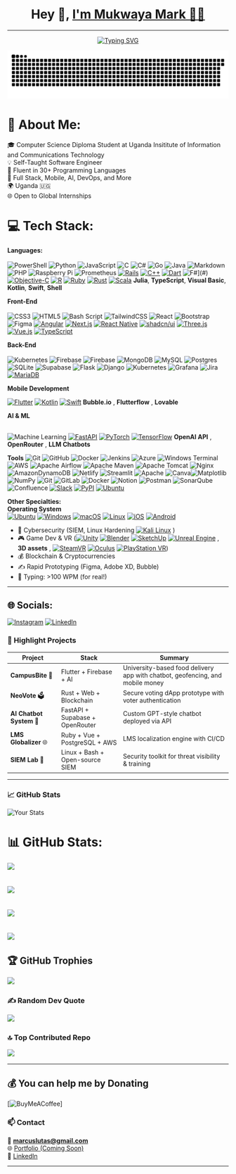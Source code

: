 <!--# 👋 Hi, I'm Mukwaya Mark (a.k.a. marcusmi4n)

 -->

<!-- Hero text -->
<h1 align="center">Hey 👋, <a href="https://miantechnologies.webflow.io/">I'm Mukwaya Mark 👨‍💻</a></h1>

---
<!-- Typing text -->
<p align="center">
  <a href="https://git.io/typing-svg">
      <img src="https://readme-typing-svg.herokuapp.com?font=Fira+Code&pause=1000&width=435&lines=Computer+Scientist+%F0%9F%A7%91%E2%80%8D%F0%9F%92%BB;Tech++Enthusiast+%F0%9F%9A%80;%E2%8F%B3+Self+-+Taught+Software+Engineer+%E2%9E%A1%EF%B8%8F+;%F0%9F%92%BB+Full+Stack+Developer+%7C+%E2%9A%99%EF%B8%8F+DevOps;%F0%9F%97%82%EF%B8%8F+AI+%7C+%E2%9A%99%EF%B8%8F+Machine+Learning;%F0%9F%9A%80+Fluent+in+30++Programming+Languages;%F0%9F%A4%96+Automating+processes;%F0%9F%8C%8D+3+years+of+experience;%F0%9F%A7%A0+Strong+analytical+skills;%F0%9F%A4%9D+Team-oriented+mindset;%F0%9F%8E%AF+Delivering+impactful+results" alt="Typing SVG" />
  </a>
</p>

<!-- Snake Game -->
<picture>
  <source media="(prefers-color-scheme: dark)" srcset="https://raw.githubusercontent.com/Abhiz2411/Abhiz2411/output/github-snake-dark.svg" />
  <source media="(prefers-color-scheme: light)" srcset="https://raw.githubusercontent.com/Abhiz2411/Abhiz2411/output/github-snake.svg" />
  <img alt="github-snake" src="https://raw.githubusercontent.com/Abhiz2411/Abhiz2411/output/github-snake.svg" />
</picture>

# 💫 About Me:
🎓 Computer Science Diploma Student at Uganda Insititute of Information and Communications Technology <br> 💡 Self-Taught Software Engineer <br>
🧠 Fluent in 30+ Programming Languages <br> 🔧 Full Stack, Mobile, AI, DevOps, and More <br>
🌍 Uganda 🇺🇬 <br>🌐 Open to Global Internships 

# 💻 Tech Stack:
**Languages:**<br/><br/>
 ![PowerShell](https://img.shields.io/badge/PowerShell-%235391FE.svg?style=for-the-badge&logo=powershell&logoColor=white)   ![Python](https://img.shields.io/badge/python-3670A0?style=for-the-badge&logo=python&logoColor=ffdd54)  ![JavaScript](https://img.shields.io/badge/javascript-%23323330.svg?style=for-the-badge&logo=javascript&logoColor=%23F7DF1E)   ![C](https://img.shields.io/badge/c-%2300599C.svg?style=for-the-badge&logo=c&logoColor=white)  ![C#](https://img.shields.io/badge/c%23-%23239120.svg?style=for-the-badge&logo=csharp&logoColor=white)  ![Go](https://img.shields.io/badge/go-%2300ADD8.svg?style=for-the-badge&logo=go&logoColor=white)  ![Java](https://img.shields.io/badge/java-%23ED8B00.svg?style=for-the-badge&logo=openjdk&logoColor=white)  ![Markdown](https://img.shields.io/badge/markdown-%23000000.svg?style=for-the-badge&logo=markdown&logoColor=white)  ![PHP](https://img.shields.io/badge/php-%23777BB4.svg?style=for-the-badge&logo=php&logoColor=white)   ![Raspberry Pi](https://img.shields.io/badge/-Raspberry_Pi-C51A4A?style=for-the-badge&logo=Raspberry-Pi)  ![Prometheus](https://img.shields.io/badge/Prometheus-E6522C?style=for-the-badge&logo=Prometheus&logoColor=white) [![Rails](https://img.shields.io/badge/Rails-%23CC0000.svg?logo=ruby-on-rails&logoColor=white)](#) [![C++](https://img.shields.io/badge/C++-%2300599C.svg?logo=c%2B%2B&logoColor=white)](#) [![Dart](https://img.shields.io/badge/Dart-%230175C2.svg?logo=dart&logoColor=white)](#) ![F#](https://img.shields.io/badge/F%23-378BBA?logo=fsharp&logoColor=fff)](#) [![Objective-C](https://img.shields.io/badge/Objective--C-%233A95E3.svg?&logo=apple&logoColor=white)](#) [![R](https://img.shields.io/badge/R-%23276DC3.svg?logo=r&logoColor=white)](#) [![Ruby](https://img.shields.io/badge/Ruby-%23CC342D.svg?&logo=ruby&logoColor=white)](#) [![Rust](https://img.shields.io/badge/Rust-%23000000.svg?e&logo=rust&logoColor=white)](#) [![Scala](https://img.shields.io/badge/Scala-%23DC322F.svg?logo=scala&logoColor=white)](#) **Julia**, **TypeScript**, **Visual Basic**, **Kotlin**, **Swift**, **Shell**



**Front-End**<br/><br/>
 ![CSS3](https://img.shields.io/badge/css3-%231572B6.svg?style=for-the-badge&logo=css3&logoColor=white) ![HTML5](https://img.shields.io/badge/html5-%23E34F26.svg?style=for-the-badge&logo=html5&logoColor=white) ![Bash Script](https://img.shields.io/badge/bash_script-%23121011.svg?style=for-the-badge&logo=gnu-bash&logoColor=white)  ![TailwindCSS](https://img.shields.io/badge/tailwindcss-%2338B2AC.svg?style=for-the-badge&logo=tailwind-css&logoColor=white)  ![React](https://img.shields.io/badge/react-%2320232a.svg?style=for-the-badge&logo=react&logoColor=%2361DAFB)  ![Bootstrap](https://img.shields.io/badge/bootstrap-%238511FA.svg?style=for-the-badge&logo=bootstrap&logoColor=white)  ![Figma](https://img.shields.io/badge/figma-%23F24E1E.svg?style=for-the-badge&logo=figma&logoColor=white) [![Angular](https://img.shields.io/badge/Angular-%23DD0031.svg?logo=angular&logoColor=white)](#) [![Next.js](https://img.shields.io/badge/Next.js-black?logo=next.js&logoColor=white)](#) [![React Native](https://img.shields.io/badge/React_Native-%2320232a.svg?logo=react&logoColor=%2361DAFB)](#) [![shadcn/ui](https://img.shields.io/badge/shadcn%2Fui-000?logo=shadcnui&logoColor=fff)](#) [![Three.js](https://img.shields.io/badge/Three.js-000?logo=threedotjs&logoColor=fff)](#) [![Vue.js](https://img.shields.io/badge/Vue.js-4FC08D?logo=vuedotjs&logoColor=fff)](#) [![TypeScript](https://img.shields.io/badge/TypeScript-3178C6?logo=typescript&logoColor=fff)](#)

**Back-End**<br/><br/>
 ![Kubernetes](https://img.shields.io/badge/kubernetes-%23326ce5.svg?style=for-the-badge&logo=kubernetes&logoColor=white)  ![Firebase](https://img.shields.io/badge/firebase-%23039BE5.svg?style=for-the-badge&logo=firebase) ![Firebase](https://img.shields.io/badge/firebase-a08021?style=for-the-badge&logo=firebase&logoColor=ffcd34) ![MongoDB](https://img.shields.io/badge/MongoDB-%234ea94b.svg?style=for-the-badge&logo=mongodb&logoColor=white) ![MySQL](https://img.shields.io/badge/mysql-4479A1.svg?style=for-the-badge&logo=mysql&logoColor=white) ![Postgres](https://img.shields.io/badge/postgres-%23316192.svg?style=for-the-badge&logo=postgresql&logoColor=white) ![SQLite](https://img.shields.io/badge/sqlite-%2307405e.svg?style=for-the-badge&logo=sqlite&logoColor=white) ![Supabase](https://img.shields.io/badge/Supabase-3ECF8E?style=for-the-badge&logo=supabase&logoColor=white)  ![Flask](https://img.shields.io/badge/flask-%23000.svg?style=for-the-badge&logo=flask&logoColor=white) ![Django](https://img.shields.io/badge/django-%23092E20.svg?style=for-the-badge&logo=django&logoColor=white)  ![Kubernetes](https://img.shields.io/badge/kubernetes-%23326ce5.svg?style=for-the-badge&logo=kubernetes&logoColor=white) ![Grafana](https://img.shields.io/badge/grafana-%23F46800.svg?style=for-the-badge&logo=grafana&logoColor=white) ![Jira](https://img.shields.io/badge/jira-%230A0FFF.svg?style=for-the-badge&logo=jira&logoColor=white) [![MariaDB](https://img.shields.io/badge/MariaDB-003545?logo=mariadb&logoColor=white)](#)


**Mobile Development**

[![Flutter](https://img.shields.io/badge/Flutter-02569B?logo=flutter&logoColor=fff)](#) [![Kotlin](https://img.shields.io/badge/Kotlin-%237F52FF.svg?logo=kotlin&logoColor=white)](#) [![Swift](https://img.shields.io/badge/Swift-F54A2A?logo=swift&logoColor=white)](#) **Bubble.io** , **Flutterflow** , **Lovable**

**AI & ML**<br/><br/>

![Machine Learning](https://img.shields.io/badge/-Machine_Learning-FF6F00?style=flat-square&logo=TensorFlow&logoColor=white) [![FastAPI](https://img.shields.io/badge/FastAPI-009485.svg?logo=fastapi&logoColor=white)](#) [![PyTorch](https://img.shields.io/badge/PyTorch-ee4c2c?logo=pytorch&logoColor=white)](#) [![TensorFlow](https://img.shields.io/badge/TensorFlow-ff8f00?logo=tensorflow&logoColor=white)](#) **OpenAI API** , **OpenRouter** , **LLM Chatbots**


**Tools**
 ![Git](https://img.shields.io/badge/git-%23F05033.svg?style=for-the-badge&logo=git&logoColor=white) ![GitHub](https://img.shields.io/badge/github-%23121011.svg?style=for-the-badge&logo=github&logoColor=white) ![Docker](https://img.shields.io/badge/docker-%230db7ed.svg?style=for-the-badge&logo=docker&logoColor=white) ![Jenkins](https://img.shields.io/badge/jenkins-%232C5263.svg?style=for-the-badge&logo=jenkins&logoColor=white) ![Azure](https://img.shields.io/badge/azure-%230072C6.svg?style=for-the-badge&logo=microsoftazure&logoColor=white)  ![Windows Terminal](https://img.shields.io/badge/Windows%20Terminal-%234D4D4D.svg?style=for-the-badge&logo=windows-terminal&logoColor=white) ![AWS](https://img.shields.io/badge/AWS-%23FF9900.svg?style=for-the-badge&logo=amazon-aws&logoColor=white)  ![Apache Airflow](https://img.shields.io/badge/Apache%20Airflow-017CEE?style=for-the-badge&logo=Apache%20Airflow&logoColor=white) ![Apache Maven](https://img.shields.io/badge/Apache%20Maven-C71A36?style=for-the-badge&logo=Apache%20Maven&logoColor=white) ![Apache Tomcat](https://img.shields.io/badge/apache%20tomcat-%23F8DC75.svg?style=for-the-badge&logo=apache-tomcat&logoColor=black) ![Nginx](https://img.shields.io/badge/nginx-%23009639.svg?style=for-the-badge&logo=nginx&logoColor=white) ![AmazonDynamoDB](https://img.shields.io/badge/Amazon%20DynamoDB-4053D6?style=for-the-badge&logo=Amazon%20DynamoDB&logoColor=white) ![Netlify](https://img.shields.io/badge/netlify-%23000000.svg?style=for-the-badge&logo=netlify&logoColor=#00C7B7) ![Streamlit](https://img.shields.io/badge/Streamlit-%23FE4B4B.svg?style=for-the-badge&logo=streamlit&logoColor=white) ![Apache](https://img.shields.io/badge/apache-%23D42029.svg?style=for-the-badge&logo=apache&logoColor=white) ![Canva](https://img.shields.io/badge/Canva-%2300C4CC.svg?style=for-the-badge&logo=Canva&logoColor=white)![Matplotlib](https://img.shields.io/badge/Matplotlib-%23ffffff.svg?style=for-the-badge&logo=Matplotlib&logoColor=black) ![NumPy](https://img.shields.io/badge/numpy-%23013243.svg?style=for-the-badge&logo=numpy&logoColor=white) ![Git](https://img.shields.io/badge/git-%23F05033.svg?style=for-the-badge&logo=git&logoColor=white) ![GitLab](https://img.shields.io/badge/gitlab-%23181717.svg?style=for-the-badge&logo=gitlab&logoColor=white)  ![Docker](https://img.shields.io/badge/docker-%230db7ed.svg?style=for-the-badge&logo=docker&logoColor=white) ![Notion](https://img.shields.io/badge/Notion-%23000000.svg?style=for-the-badge&logo=notion&logoColor=white) ![Postman](https://img.shields.io/badge/Postman-FF6C37?style=for-the-badge&logo=postman&logoColor=white) ![SonarQube](https://img.shields.io/badge/SonarQube-black?style=for-the-badge&logo=sonarqube&logoColor=4E9BCD)  ![Confluence](https://img.shields.io/badge/confluence-%23172BF4.svg?style=for-the-badge&logo=confluence&logoColor=white) [![Slack](https://img.shields.io/badge/Slack-4A154B?logo=slack&logoColor=fff)](#) [![PyPI](https://img.shields.io/badge/PyPI-3775A9?logo=pypi&logoColor=fff)](#) [![Ubuntu](https://img.shields.io/badge/Ubuntu-E95420?logo=ubuntu&logoColor=white)](#)


**Other Specialties:**  
**Operating System**<br/>
[![Ubuntu](https://img.shields.io/badge/Ubuntu-E95420?logo=ubuntu&logoColor=white)](#) [![Windows](https://custom-icon-badges.demolab.com/badge/Windows-0078D6?logo=windows11&logoColor=white)](#) [![macOS](https://img.shields.io/badge/macOS-000000?logo=apple&logoColor=F0F0F0)](#) [![Linux](https://img.shields.io/badge/Linux-FCC624?logo=linux&logoColor=black)](#) [![iOS](https://img.shields.io/badge/iOS-000000?&logo=apple&logoColor=white)](#) [![Android](https://img.shields.io/badge/Android-3DDC84?logo=android&logoColor=white)](#)
- 🔐 Cybersecurity (SIEM, Linux Hardening [![Kali Linux](https://img.shields.io/badge/Kali%20Linux-557C94?logo=kalilinux&logoColor=fff)](#) )  
- 🎮 Game Dev & VR ([![Unity](https://img.shields.io/badge/Unity-%23000000.svg?logo=unity&logoColor=white)](#) [![Blender](https://img.shields.io/badge/Blender-%23F5792A.svg?logo=blender&logoColor=white)](#) [![SketchUp](https://img.shields.io/badge/SketchUp-005F9E?logo=sketchup&logoColor=fff)](#) [![Unreal Engine](https://img.shields.io/badge/Unreal%20Engine-%23313131.svg?logo=unrealengine&logoColor=white)](#) , **3D assets** , [![SteamVR](https://img.shields.io/badge/SteamVR-%23232F3E.svg?logo=steam&logoColor=white)](#) [![Oculus](https://img.shields.io/badge/Oculus-%231A1A1A.svg?logo=oculus&logoColor=white)](#) [![PlayStation VR](https://img.shields.io/badge/PlayStation%20VR-%23007ACC.svg?logo=playstation&logoColor=white)](#))  
- 💰 Blockchain & Cryptocurrencies  
- ✍️ Rapid Prototyping (Figma, Adobe XD, Bubble)  
- 🚀 Typing: >100 WPM (for real!)
---
## 🌐 Socials:
[![Instagram](https://img.shields.io/badge/Instagram-%23E4405F.svg?logo=Instagram&logoColor=white)](https://instagram.com/marcuslutas_) [![LinkedIn](https://img.shields.io/badge/LinkedIn-%230077B5.svg?logo=linkedin&logoColor=white)](https://linkedin.com/in/mukwayamark)

### 📌 Highlight Projects
| Project | Stack | Summary |
|--------|-------|---------|
| **CampusBite** 🍔 | Flutter + Firebase + AI | University-based food delivery app with chatbot, geofencing, and mobile money |
| **NeoVote** 🗳️ | Rust + Web + Blockchain | Secure voting dApp prototype with voter authentication |
| **AI Chatbot System** 🤖 | FastAPI + Supabase + OpenRouter | Custom GPT-style chatbot deployed via API |
| **LMS Globalizer** 🌐 | Ruby + Vue + PostgreSQL + AWS | LMS localization engine with CI/CD |
| **SIEM Lab** 🔐 | Linux + Bash + Open-source SIEM | Security toolkit for threat visibility & training |

---

### 📈 GitHub Stats

![Your Stats](https://github-readme-stats.vercel.app/api?username=marcusmi4n&show_icons=true&theme=tokyonight)

# 📊 GitHub Stats:
![](https://komarev.com/ghpvc/?username=marcusmi4n&base=1023)<br/><br/><br/>
![](https://github-readme-stats.vercel.app/api?username=marcusmi4n&theme=tokyonight&hide_border=false&include_all_commits=true&count_private=true)<br/><br/><br/>
![](https://github-readme-streak-stats.herokuapp.com/?user=marcusmi4n&theme=tokyonight&hide_border=false)<br/><br/><br/>
![](https://github-readme-stats.vercel.app/api/top-langs/?username=marcusmi4n&theme=tokyonight&hide_border=false&include_all_commits=true&count_private=true&layout=compact)

## 🏆 GitHub Trophies
![](https://github-profile-trophy.vercel.app/?username=marcusmi4n&theme=tokyonight&no-frame=false&no-bg=false&margin-w=4)

### ✍️ Random Dev Quote
![](https://quotes-github-readme.vercel.app/api?type=horizontal&theme=tokyonight)

### 🔝 Top Contributed Repo
![](https://github-contributor-stats.vercel.app/api?username=marcusmi4n&limit=5&theme=dark&combine_all_yearly_contributions=true)

---
<!-- [![](https://visitcount.itsvg.in/api?id=marcusmi4n&icon=0&color=0)](https://visitcount.itsvg.in) -->

  ## 💰 You can help me by Donating
  [![BuyMeACoffee](https://img.shields.io/badge/Buy%20Me%20a%20Coffee-ffdd00?style=for-the-badge&logo=buy-me-a-coffee&logoColor=black)] 
  
### 📫 Contact
📧 **marcuslutas@gmail.com**      
🌐 [Portfolio (Coming Soon)](https://github.com/marcusmi4n)  
🔗 [LinkedIn](https://linkedin.com/in/mukwayamark)  

---

